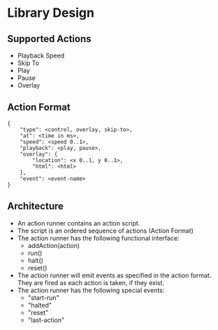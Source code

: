 # Library Design

## Supported Actions
- Playback Speed
- Skip To
- Play
- Pause
- Overlay

## Action Format

```
{
    "type": <control, overlay, skip-to>,
    "at": <time in ms>,
    "speed": <speed 0..1>,
    "playback": <play, pause>,
    "overlay": {
        "location": <x 0..1, y 0..1>,
        "html": <html>
    },
    "event": <event-name>
}
```

## Architecture

- An action runner contains an action script.
- The script is an ordered sequence of actions (Action Format)
- The action runner has the following functional interface:
  - addAction(action)
  - run()
  - halt()
  - reset()
- The action runner will emit events as specified in the action format. They are fired as each action is taken, if they exist.
- The action runner has the following special events:
  - "start-run"
  - "halted"
  - "reset"
  - "last-action"
